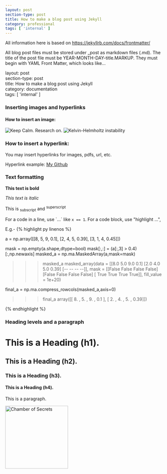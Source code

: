 ```yaml
---
layout: post
section-type: post
title: How to make a blog post using Jekyll
category: professional
tags: [ 'internal' ]
---
```

<p> All information here is based on
<a href="https://jekyllrb.com/docs/frontmatter/"> https://jekyllrb.com/docs/frontmatter/ </a>  </p>

<p> All blog post files must be stored under _post as markdown files (.md). The title of the post file must be YEAR-MONTH-DAY-title.MARKUP.
They must begin with YAML Front Matter, which looks like... </p>

<p> layout: post <br>
section-type: post <br>
title: How to make a blog post using Jekyll <br>
category: documentation <br>
tags: [ 'internal' ] </p>


<h3> Inserting images and hyperlinks </h3>
<h4> How to insert an image:</h4>
<img src="{{ site.url }}/images/blog/2021-01-01/Keep_Calm.jpg" alt="Keep Calm. Research on.">
<img src="{{ site.url }}/images/blog/2021-01-01/kh_cloud.jpg" alt="Kelvin-Helmholtz instability" >


<h3>  How to insert a hyperlink:</h3>
<p> You may insert hyperlinks for images, pdfs, url, etc. </p>
<p> Hyperlink example: <a href="https://github.com/tmatsuzawa"> My Github</a> </p>

<h3> Text formatting </h3>
<p><b>This text is bold</b></p>
<p><i>This text is italic</i></p>
<p>This is <sub>subscript</sub> and <sup>superscript</sup></p>

For a code in a line, use \`...\` like `x == 1`.
For a code block, use "highlight ...",

E.g.-
{% highlight py linenos %}

a = np.array([[8, 5, 9, 0.1],
              [2, 4, 5, 0.39],
              [3, 1, 4, 0.45]])

mask = np.empty(a.shape,dtype=bool)
mask[:,:] = (a[:,3] > 0.4)[:,np.newaxis]
masked_a = np.ma.MaskedArray(a,mask=mask)

>>> masked_a
masked_array(data =
 [[8.0 5.0 9.0 0.1]
 [2.0 4.0 5.0 0.39]
 [-- -- -- --]],
             mask =
 [[False False False False]
 [False False False False]
 [ True  True  True  True]],
       fill_value = 1e+20)

final_a = np.ma.compress_rowcols(masked_a,axis=0)

>>> final_a
array([[ 8.  ,  5.  ,  9.  ,  0.1 ],
       [ 2.  ,  4.  ,  5.  ,  0.39]])


{% endhighlight %}


[comment]: <> (######################################################)

<h3>  Heading levels and a paragraph </h3>
<h1> This is a Heading (h1). </h1>
<h2> This is a Heading (h2). </h2>
<h3> This is a Heading (h3). </h3>
<h4> This is a Heading (h4). </h4>
<p> This is a paragraph.</p>



<a href="https://tmatsuzawa.github.io/chofse/chofse.html"> <img src="{{ site.url }}/images/chofse/dobby.jpg" alt="Chamber of Secrets" width="200"> </a>

